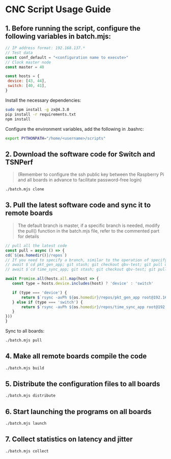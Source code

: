 # CNC Script Usage Guide
## 1. Before running the script, configure the following variables in batch.mjs:

```javascript
// IP address format: 192.168.137.*
// Test data
const conf_default = "<configuration name to execute>"
// Clock master node
const master = 40

const hosts = {
 device: [43, 44],
 switch: [40, 41],
}
```

Install the necessary dependencies:
```bash
sudo npm install -g zx@4.3.0
pip install -r requirements.txt
npm install
```

Configure the environment variables, add the following in .bashrc:

```bash
export PYTHONPATH="/home/<username>/scripts"
```

## 2. Download the software code for Switch and TSNPerf

> (Remember to configure the ssh public key between the Raspberry Pi and all boards in advance to facilitate password-free login)

```bash
./batch.mjs clone
```

## 3. Pull the latest software code and sync it to remote boards

> The default branch is master, if a specific branch is needed, modify the pull() function in the batch.mjs file, refer to the commented part for details

```javascript
// pull all the latest code
const pull = async () => {
cd(`${os.homedir()}/repos`)
// If you need to specify a branch, similar to the operation of specifying the qbv-test branch below
// await $`cd pkt_gen_app; git stash; git checkout qbv-test; git pull origin qbv-test; cd ..`
// await $`cd time_sync_app; git stash; git checkout qbv-test; git pull origin qbv-test; cd ..`

await Promise.all(hosts.all.map(host => {
   const type = hosts.device.includes(host) ? 'device' : 'switch'

   if (type === 'device') {
       return $`rsync -avPh ${os.homedir}/repos/pkt_gen_app root@192.168.137.${host}:~/`
   } else if (type === 'switch') {
       return $`rsync -avPh ${os.homedir}/repos/time_sync_app root@192.168.137.${host}:~/;`
   }
}))
}
```

Sync to all boards:

```bash
./batch.mjs pull
```

## 4. Make all remote boards compile the code

```bash
./batch.mjs build
```

## 5. Distribute the configuration files to all boards

```bash
./batch.mjs distribute
```

## 6. Start launching the programs on all boards

```bash
./batch.mjs launch
```

## 7. Collect statistics on latency and jitter

```bash
./batch.mjs collect
```
